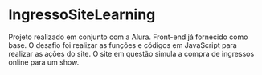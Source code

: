# IngressoSiteLearning
Projeto realizado em conjunto com a Alura.
Front-end já fornecido como base.
O desafio foi realizar as funções e códigos em JavaScript para realizar as ações do site.
O site em questão simula a compra de ingressos online para um show.
